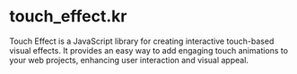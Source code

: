 # touch_effect.kr
Touch Effect is a JavaScript library for creating interactive touch-based visual effects. It provides an easy way to add engaging touch animations to your web projects, enhancing user interaction and visual appeal.
